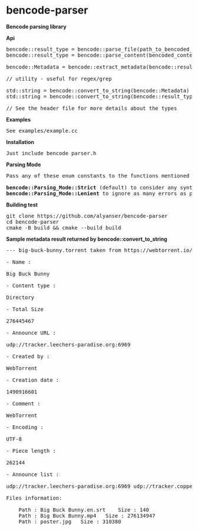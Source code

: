 # bencode-parser

<b>Bencode parsing library</b>

<b>Api</b>
<pre>
bencode::result_type = bencode::parse_file(path_to_bencoded_file)
bencode::result_type = bencode::parse_content(bencoded_content)

bencode::Metadata = bencode::extract_metadata(bencode::result_type)

// utility - useful for regex/grep

std::string = bencode::convert_to_string(bencode::Metadata) // standard compliant
std::string = bencode::convert_to_string(bencode::result_type) // may contain non standard dictionary values

// See the header file for more details about the types
</pre>

<b>Examples</b><br>
<pre>
See examples/example.cc
</pre>

<b>Installation</b>
<pre>
Just include bencode_parser.h
</pre>
</pre>
<b>Parsing Mode</b>
<pre>
Pass any of these enum constants to the functions mentioned in Api.<Br>
<b>bencode::Parsing_Mode::Strict</b> (default) to consider any syntax error as fatal and throw.
<b>bencode::Parsing_Mode::Lenient</b> to ignore as many errors as possible.
</pre>
<b>Building test</b>
<pre>
git clone https://github.com/alyanser/bencode-parser
cd bencode-parser
cmake -B build && cmake --build build
</pre>

<b>Sample metadata result returned by bencode::convert_to_string</b>
<pre>
--- big-buck-bunny.torrent taken from https://webtorrent.io/free-torrents ---

- Name : 

Big Buck Bunny

- Content type : 

Directory

- Total Size 

276445467

- Announce URL : 

udp://tracker.leechers-paradise.org:6969

- Created by : 

WebTorrent <https://webtorrent.io>

- Creation date : 

1490916601

- Comment : 

WebTorrent <https://webtorrent.io>

- Encoding : 

UTF-8

- Piece length : 

262144

- Announce list : 

udp://tracker.leechers-paradise.org:6969 udp://tracker.coppersurfer.tk:6969 udp://tracker.opentrackr.org:1337

Files information:

	Path : Big Buck Bunny.en.srt	Size : 140
	Path : Big Buck Bunny.mp4	Size : 276134947
	Path : poster.jpg	Size : 310380

</pre>
